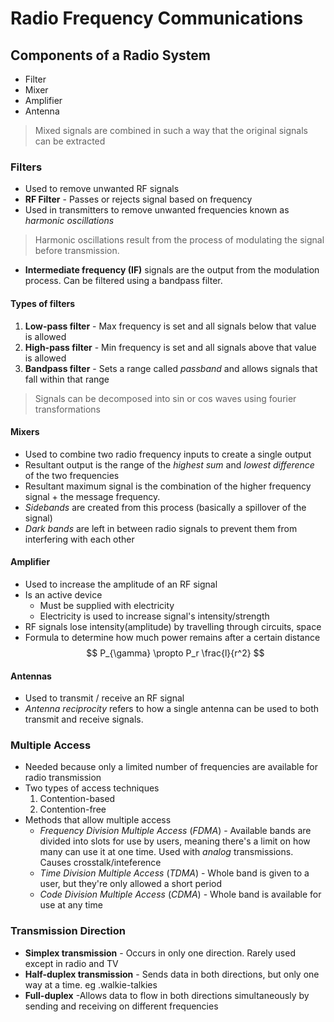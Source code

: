# Radio Frequency Communications
## Components of a Radio System
- Filter
- Mixer
- Amplifier
- Antenna
> Mixed signals are combined in such a way that the original signals can be extracted

### Filters
- Used to remove unwanted RF signals
- **RF Filter** - Passes or rejects signal based on frequency
- Used in transmitters to remove unwanted frequencies known as *harmonic oscillations*
> Harmonic oscillations result from the process of modulating the signal before transmission.
- **Intermediate frequency (IF)** signals are the output from the modulation process. Can be filtered using a bandpass filter.
#### Types of filters
1. **Low-pass filter** - Max frequency is set and all signals below that value is allowed
2. **High-pass filter** - Min frequency is set and all signals above that value is allowed
3. **Bandpass filter** - Sets a range called *passband*  and allows signals that fall within that range

> Signals can be decomposed into sin or cos waves using fourier transformations


#### Mixers
- Used to combine two radio frequency inputs to create a single output
- Resultant output is the range of the *highest sum* and *lowest difference* of the two frequencies
- Resultant maximum signal is the combination of the higher frequency signal + the message frequency. 
- *Sidebands* are created from this process (basically a spillover of the signal)
- *Dark bands* are left in between radio signals to prevent them from interfering with each other

#### Amplifier
- Used to increase the amplitude of an RF signal
- Is an active device
	- Must be supplied with electricity
	- Electricity is used to increase signal's intensity/strength
- RF signals lose intensity(amplitude) by travelling through circuits, space
- Formula to determine how much power remains after a certain distance
$$
P_{\gamma} \propto P_r \frac{l}{r^2}
$$

#### Antennas
- Used to transmit / receive an RF signal
- *Antenna reciprocity*  refers to how a single antenna can be used to both transmit and receive signals.

### Multiple Access
- Needed because only a limited number of frequencies are available for radio transmission
- Two types of access techniques
	1. Contention-based
	2. Contention-free
- Methods that allow multiple access
	- *Frequency Division Multiple Access* (*FDMA*) - Available bands are divided into slots for use by users, meaning there's a limit on how many can use it at one time. Used with *analog*  transmissions. Causes crosstalk/inteference
	- *Time Division Multiple Access* (*TDMA*) - Whole band is given to a user, but they're only allowed a short period
	- *Code Division Multiple Access* (*CDMA*) - Whole band is available for use at any time

### Transmission Direction
- **Simplex transmission** - Occurs in only one direction. Rarely used except in radio and TV
- **Half-duplex transmission** - Sends data in both directions, but only one way at a time. eg .walkie-talkies
- **Full-duplex** -Allows data to flow in both directions simultaneously by sending and receiving on different frequencies